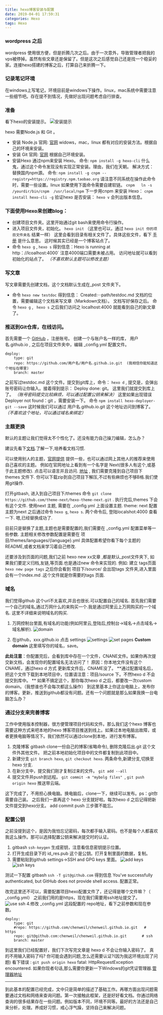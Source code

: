 ```yaml
---
title: hexo博客安装与配置
date: 2019-04-01 17:59:31
categories: Hexo
tags: Hexo
---
```


### wordpress 之后

wordpress 使用很方便，但是折腾几次之后。由于一次意外，导致管理者把我的vps被停掉。虽然有些文章还是保留了。但是这次之后感觉自己还是找一个稳妥的家。连接hexo搭建的博客之后，打算自己来折腾一下。


### 记录笔记环境
在windows上写笔记，环境目前是windows下操作。linux，mac系统中需要注意一些细节吧。存在提不到情况，先做好出现问题考虑自行排查。



### 准备

看下hexo的安装提示。
![安装提示](http://t1.aixinxi.net/o_1d7c68cm911cu1p74qfa133ikh2a.jpg-w.jpg "前提")

hexo 需要Node.js 和 Git 。
* 安装 Node.js
 官网:  [官网](https://nodejs.org/en/download/)
 widows，mac，linux 都有对应的安装方法。根据自己的环境来安装。
* 安装 Git
  官网:  [官网](https://git-scm.com/downloads/)
  根据自己环境安装。
* 安装Hexo
  通过npm来安装 Hexo。
  命令:  `npm install -g hexo-cli`
  什么鬼，通过这个命令发现没有实现正常安装。理由，我们在天朝。
  解决方式： 替换国内npm源。
 命令:   `npm install -g cnpm --registry=https://registry.npm.taobao.org`
 请注意不同系统在操作此命令时，需要一些设置。linux 如果使用下面命令需要自建软链。  `cnpm   ln -s /yourdir/bin/cnpm  /usr/local/npm`
 下一步用cnpm 来安装 Hexo： `cnpm install hexo-cli -g`
 验证hexo 是否安装： `hexo v`  会列出版本信息。



### 下面使用Hexo来创建blog：
* 创建项目文件夹。这里开始通过git bash来使用命令行操作。
* 进入项目文件夹，初始化。 `hexo init` （这里也可以，通过 `hexo init 你的项目文件夹名` 结果一样）
这里会看到目录有相关文件了。具体这些文件，看下 [手册](https://hexo.io/zh-cn/docs/setup) 是什么意思。
这时候其实已经是一个博客站点了。
* 命令 `hexo g`  , `hexo s`  得到信息：Hexo is running at http：//lcoalhost:4000` 注意4000端口需要未被占用。 访问地址就可以看到初始化的站点了。 *（不喜欢默认主题可以修改主题）*


### 写文章
写文章需要先创建文档，这个文档默认生成在_post 文件夹下。
* 命令 `hexo new testdoc`  得到信息：  Created:···path/testdoc.md   文档的位置，需要编辑这个文档来写文章（Markdown文档）。
文档写好保存之后。
命令 `hexo g`  , ` hexo s`  之后我们访问之 localhost:4000 就能看到自己的新文章了。


### 推送到Git仓库，在线访问。
首先需要一个 [GitHub](https://github.com/) ，注册账号。
创建一个与账户名一样的库， 用户名.github.io , 之后在项目文件夹中，编辑 _config.yml 配置文件。

```
deploy:
    type: git
    repo: https://github.com/用户名/用户名.github.io.git  (我相信你能知道这个地址在哪里)
    branch: master
```
之前写过testdoc.md  这个文件。提交到git库上，命令： `hexo d` , 提交是，会弹出账号密码让你输入。接着得到提示： Deploy done: git。 这里我们就提交到库上了。   *（账号密码提交比较麻烦，可以通过配置公钥来解决）*
这里如果出现错误 Deployer not found：git  ，需要安装一下。 命令  `npm install hexo-deployer-git --save`
这时候我们可以通过 用户名.github.io.git 这个地址访问到博客了。*（不喜欢这个地址，可以通过域名来绑定）*



### 主题更换
默认的主题让我们觉得太不个性化了。还没有能力自己操刀编辑，怎么办？

建议先看下[文档](https://hexo.io/zh-cn/docs/themes).了解一下,培养看文档习惯.

可以使用别人的主题，[官网提供](https://hexo.io/themes/) 提供一些，也可以通过网上其他人的推荐来使用自己喜欢的主题。
例如在官网地址上看到有一个名字是 Next(很多人有这个,或基于此主题修改). 点击可以语言并且访问.
[地址](https://github.com/theme-next/hexo-theme-next) , 我们需要克隆到自己项目下 themes 文件下. 你可以下载zip到自己项目下解压,不过有些麻烦也不够B格.我们使用git操作.

  打开gitbash, 进入到自己项目下/themes
  命令 `git clone https://github.com/theme-next/hexo-theme-next.git` . 执行完后,themes 下会有这个文件. 
  使用next 主题, 需要在 _config.yml 上面设置主题.
  theme: next     配置主题为next
  之后通过命令 `hexo g`, `hexo s`. 两个命令后, 登陆localshot:4000 查看一下. 嗯,已经替换成功了.

目前只是替换了主题,主题也是需要配置的,我们需要在  _config.yml 配置菜单等一些参数. 主题相关修改参数配置是需要在 项目/themes/languages/{language}.yml
具体配置希望你看下每个主题的README,或者文档来学习着自己修改.

还要涉及到页面的问题,我们之前 hexo new xx文章 ,都是默认_post文件夹下, 如果我们要定义归档,友链,等页面.也是通过new 命令来实现的.  例如: 建立 tags页面      `hexo new page tags` 
之后你会看到 项目下/source/ 会出现tags 文件夹,进入里面会有一个index.md .这个文件就是你需要的tags 页面.


### 域名
我们觉得github 这个url不太喜欢,并且也很长.可以配置自己的域名.
首先我们需要一个自己的域名,通过万网什么的来购买一个.我是通过阿里云上万网购买的一个域名.
这里不详细来说明域名的购买.

1. 万网控制台里面,有域名的功能(例如阿里云,登陆后,控制台->域名->点击域名->域名解析).
![domain](http://t1.aixinxi.net/o_1d7gmnnf81q5sl9n159g1osikh2a.png-w.jpg "域名解析")

2. 在github，xxx.github.io  点击 settings
![settings](http://t1.aixinxi.net/o_1d7gn0s4a4bb1lau1qal8731m3ka.jpg-w.jpg "settings")
![set pages](http://t1.aixinxi.net/o_1d7gmqciljvsnfo10eb8hpinla.png-w.jpg "custom domain")
**Custom domain** 这里填写你的域名，save。

**此处注意**：你配置完后，会看到库中存在一个文件，CNANE文件。如果你再次提交新文档，会发现你的配置域名无法访问了！
原因：你本地文件没有这个CNAME，通过hexo d 方式 更新库文件后，CNAME没了。
**通过配置域名后，把这个文件下载到本地项目中，位置请注意：项目/source 下。不然hexo d 不会提交到库中。
**
如果不搞定这个，那你每次hexo d 之后，都要改一次custom domain。（我想谁也不会每次都这么操作）
到这里基本上你这台电脑上，发布你的博客。更新，推送到github都没有问题。还有一个问题就是那么如果我换一台电脑怎么办？



### 通过分支来完善博客
工作中使用版本控制器，很方便管理项目代码和文件。那么我们这个hexo 博客也需要这种方式来吧本地的hexo 博客项目推送到线上。如果过本地电脑出故障，或者更换电脑等情况下。我们依然可以通过clone到本地，进行发布博客。

1. 克隆博客
   gitbash clone一份自己的博客(省略命令), 删除克隆后出.git 这个文件外其他文件。
   把之前本地初始化项目中的文件都复制到此项目中。
2. 新建分支   `git branch hexo`, `git checkout hexo`. 两条命令,新建分支,切换至hexo 分支.
3. 在新分支中，提交我们刚才复制过来的文件。  ` git add --all `
4. 提交文件并push到远程。 `git commit -m "mybolg files" `,  `git push origin hexo` 推送带云端。

这下完成了，不用担心换电脑。换电脑后，clone一下，继续可以发布。ps：git你需要自己装。
之后我们一直再这个 hexo 分支就好啦。每次hexo d 之后记得把新文件提交到hexo分支。 add commit push 三步骤不能忘。

### 配置公钥
之前没提到这个，是因为我怕忘记密码，每次都手输入密码。也不是每个人都喜欢我这么操作。那可以选择配置公钥来解决提交时的认证。
1. gitbash  `ssh-keygen` 生成密钥，注意看信息密钥提示位置。
2. 打开生成目录下的 id_res.pub  这个是公钥。打开复制里面的数据，复制。
3. 需要粘贴到github settings->SSH and GPG keys 里面。
![add keys](http://t1.aixinxi.net/o_1d7gsgtpitdq195h1ettdim3i0a.png-w.jpg 'settings')
![ssh keys](http://t1.aixinxi.net/o_1d7gscv061tfgbla1ahn86kti5a.jpg-w.jpg "add keys done")

测试一下配置 gitbash  `ssh -T git@github.com`  得到信息 You've successfully authenticated, but GitHub does not provide shell access.  配置正常。

改完这里还不可以，需要配置项目hexo配置文件了，还记得是哪个文件嘛？（ _config.yml）
之前我们用的是https，现在我们需要用ssh地址提交了。
![use ssh](http://t1.aixinxi.net/o_1d7gsuim4ffkp72alt1qnlreea.png-w.jpg "use ssh")
4.修改 _config.yml 这段配置的 repo地址，看下之前参数和现在参数。

```
deploy:
    type: git
    #repo: https://github.com/chenweil/chenweil.github.io.git   # https 
    repo: git@github.com:chenweil/chenweil.github.io.git       # ssh 
    branch: master
  ```
到这里我们已经配置好，我们下次写完文章是 hexo d 不会让你输入密码了。
真的不用输入密码了吗? 你可能会遇到问题,怎么还需要认证?(因为我这环境出现了问题)
看下错误 :
`git push origin hexo`
fatal: HttpRequestException encountered.
如果你现者句话,那么需要你更新一下Windows的git凭证管理器.[管理器地址](https://github.com/Microsoft/Git-Credential-Manager-for-Windows/releases/)

--------

到此基本的配置已经完成，文中只是简单的描述了基础工作。再哪方面出现问题需要通过文档和网络来查询问题。第一次接触此框架，还是好好看文档。你通过网络查询的很多结果存在一些问题。例如版本不同，环境不同等。最好的方法还是自己来分析，处理。养成好习惯，戒心浮气躁，坚持自己来解决问题。
